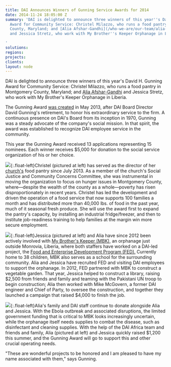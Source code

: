 ```yaml
---
title: DAI Announces Winners of Gunning Service Awards for 2014
date: 2014-11-24 18:05:00 Z
summary: 'DAI is delighted to announce three winners of this year''s David H. Gunning
  Award for Community Service: Christel Milazzo, who runs a food pantry in Montgomery
  County, Maryland; and [Alia Afshar-Gandhi](/who-we-are/our-team/alia-afshar-gandhi)
  and Jessica Stretz, who work with My Brother''s Keeper Orphanage in Liberia.

'
solutions: 
regions: 
projects: 
clients: 
layout: node
---
```


DAI is delighted to announce three winners of this year's David H. Gunning Award for Community Service: Christel Milazzo, who runs a food pantry in Montgomery County, Maryland; and [Alia Afshar-Gandhi][1] and Jessica Stretz, who work with My Brother's Keeper Orphanage in Liberia.

The Gunning Award [was created][2] in May 2013, after DAI Board Director David Gunning's retirement, to honor his extraordinary service to the firm. A continuous presence on DAI's Board from its inception in 1970, Gunning was a steady advocate of the company's social mission. In that spirit, the award was established to recognize DAI employee service in the community.

This year the Gunning Award received 13 applications representing 15 nominees. Each winner receives $5,000 for donation to the social service organization of his or her choice.

![][3]{:.float-left}Christel (pictured at left) has served as the director of her [church's][4] food pantry since July 2013. As a member of the church's Social Justice and Community Concerns Committee, she was instrumental in moving the organization to focus on hunger issues in Montgomery County, where—despite the wealth of the county as a whole—poverty has risen disproportionately in recent years. Christel has led the development and driven the operation of a food service that now supports 100 families a month and has distributed more than 40,000 lbs. of food in the past year, much of it seasonal fresh produce. She will use the award first to expand the pantry's capacity, by installing an industrial fridge/freezer, and then to institute job-readiness training to help families at the margin win more secure employment.

![][5]{:.float-left}Jessica (pictured at left) and Alia have since 2012 been actively involved with [My Brother's Keeper (MBK),][6] an orphanage just outside Monrovia, Liberia, where both staffers have worked on a DAI-led project, the [Food and Enterprise Development Program (FED).][7] Currently home to 38 children, MBK also serves as a school for the surrounding community. Alia and Jessica have recruited FED and visiting DAI employees to support the orphanage. In 2012, FED partnered with MBK to construct a vegetable garden. That year, Jessica helped to construct a library, raising $2,500 from friends and family and teaming with the Pakistani UN troop to begin construction; Alia then worked with Mike McGovern, a former DAI engineer and Chief of Party, to oversee the construction, and together they launched a campaign that raised $4,000 to finish the job.

![][8]{:.float-left}Alia's family and DAI staff continue to donate alongside Alia and Jessica. With the Ebola outbreak and associated disruptions, the limited government funding that is critical to MBK looks increasingly uncertain, while the orphanage itself needs supplies to combat the disease, such as disinfectant and cleaning supplies. With the help of the DAI Africa team and friends and family, Alia (pictured at left) and Jessica quickly raised $1,200 this summer, and the Gunning Award will go to support this and other crucial operating needs.

"These are wonderful projects to be honored and I am pleased to have my name associated with them," says Gunning.

[1]: /who-we-are/our-team/alia-afshar-gandhi
[2]: /news/dai-recognizes-two-employees-their-community-service
[3]: https://assetify-dai.com/news/Christel.jpg
[4]: http://www.sscrc.org/
[5]: https://assetify-dai.com/news/Stretz.jpg
[6]: https://www.facebook.com/pages/My-Brothers-Keeper/382147121855404
[7]: /our-work/projects/liberia-food-and-enterprise-development-program-fed
[8]: https://assetify-dai.com/news/AliaInner_2.jpg
